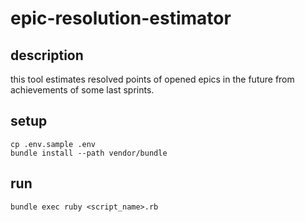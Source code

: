# epic-resolution-estimator

## description
this tool estimates resolved points of opened epics in the future from achievements of some last sprints.

## setup

```
cp .env.sample .env
bundle install --path vendor/bundle
```

## run

```
bundle exec ruby <script_name>.rb
```

